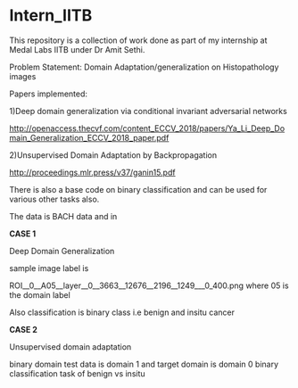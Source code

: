 # Intern_IITB
This repository is a collection of work done as part of my internship at Medal Labs IITB under Dr Amit Sethi.


Problem Statement: Domain Adaptation/generalization on Histopathology images


Papers implemented:

1)Deep domain generalization via conditional invariant adversarial networks

http://openaccess.thecvf.com/content_ECCV_2018/papers/Ya_Li_Deep_Domain_Generalization_ECCV_2018_paper.pdf

2)Unsupervised Domain Adaptation by Backpropagation

http://proceedings.mlr.press/v37/ganin15.pdf

There is also a base code on binary classification and can be used for various other tasks also.

The data is BACH data and in

<b>CASE 1</b> 

Deep Domain Generalization

sample image label is

ROI__0__A05__layer__0__3663__12676__2196__1249___0_400.png
where 05 is the domain label

Also classification is binary class i.e benign and insitu cancer

<b>CASE 2</b>

Unsupervised domain adaptation

binary domain test data is domain 1 and target domain is domain 0
binary classification task of benign vs insitu



